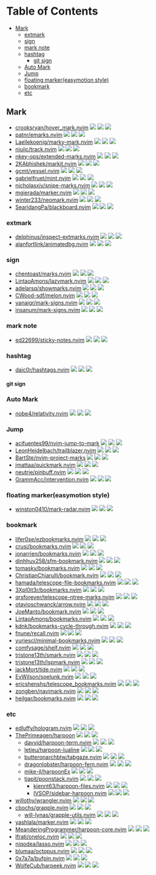 # Table of Contents

<!-- toc -->

- [Mark](#mark)
  * [extmark](#extmark)
  * [sign](#sign)
  * [mark note](#mark-note)
  * [hashtag](#hashtag)
    + [git sign](#git-sign)
  * [Auto Mark](#auto-mark)
  * [Jump](#jump)
  * [floating marker(easymotion style)](#floating-markereasymotion-style)
  * [bookmark](#bookmark)
  * [etc](#etc)

<!-- tocstop -->

## Mark

- [crooksryan/hover_mark.nvim](https://github.com/crooksryan/hover_mark.nvim) ![](https://img.shields.io/github/stars/crooksryan/hover_mark.nvim) ![](https://img.shields.io/github/last-commit/crooksryan/hover_mark.nvim) ![](https://img.shields.io/github/commit-activity/y/crooksryan/hover_mark.nvim)
- [patnr/emarks.nvim](https://github.com/patnr/emarks.nvim) ![](https://img.shields.io/github/stars/patnr/emarks.nvim) ![](https://img.shields.io/github/last-commit/patnr/emarks.nvim) ![](https://img.shields.io/github/commit-activity/y/patnr/emarks.nvim)
- [Laellekoenig/marky-mark.nvim](https://github.com/Laellekoenig/marky-mark.nvim) ![](https://img.shields.io/github/stars/Laellekoenig/marky-mark.nvim) ![](https://img.shields.io/github/last-commit/Laellekoenig/marky-mark.nvim) ![](https://img.shields.io/github/commit-activity/y/Laellekoenig/marky-mark.nvim)
- [niuiic/track.nvim](https://github.com/niuiic/track.nvim) ![](https://img.shields.io/github/stars/niuiic/track.nvim) ![](https://img.shields.io/github/last-commit/niuiic/track.nvim) ![](https://img.shields.io/github/commit-activity/y/niuiic/track.nvim)
- [nkey-ops/extended-marks.nvim](https://github.com/nkey-ops/extended-marks.nvim) ![](https://img.shields.io/github/stars/nkey-ops/extended-marks.nvim) ![](https://img.shields.io/github/last-commit/nkey-ops/extended-marks.nvim) ![](https://img.shields.io/github/commit-activity/y/nkey-ops/extended-marks.nvim)
- [2KAbhishek/markit.nvim](https://github.com/2KAbhishek/markit.nvim) ![](https://img.shields.io/github/stars/2KAbhishek/markit.nvim) ![](https://img.shields.io/github/last-commit/2KAbhishek/markit.nvim) ![](https://img.shields.io/github/commit-activity/y/2KAbhishek/markit.nvim)
- [gcmt/vessel.nvim](https://github.com/gcmt/vessel.nvim) ![](https://img.shields.io/github/stars/gcmt/vessel.nvim) ![](https://img.shields.io/github/last-commit/gcmt/vessel.nvim) ![](https://img.shields.io/github/commit-activity/y/gcmt/vessel.nvim)
- [gabrielfruet/mint.nvim](https://github.com/gabrielfruet/mint.nvim) ![](https://img.shields.io/github/stars/gabrielfruet/mint.nvim) ![](https://img.shields.io/github/last-commit/gabrielfruet/mint.nvim) ![](https://img.shields.io/github/commit-activity/y/gabrielfruet/mint.nvim)
- [nicholasxjy/snipe-marks.nvim](https://github.com/nicholasxjy/snipe-marks.nvim) ![](https://img.shields.io/github/stars/nicholasxjy/snipe-marks.nvim) ![](https://img.shields.io/github/last-commit/nicholasxjy/snipe-marks.nvim) ![](https://img.shields.io/github/commit-activity/y/nicholasxjy/snipe-marks.nvim)
- [mgierada/marker.nvim](https://github.com/mgierada/marker.nvim) ![](https://img.shields.io/github/stars/mgierada/marker.nvim) ![](https://img.shields.io/github/last-commit/mgierada/marker.nvim) ![](https://img.shields.io/github/commit-activity/y/mgierada/marker.nvim)
- [winter233/neomark.nvim](https://github.com/winter233/neomark.nvim) ![](https://img.shields.io/github/stars/winter233/neomark.nvim) ![](https://img.shields.io/github/last-commit/winter233/neomark.nvim) ![](https://img.shields.io/github/commit-activity/y/winter233/neomark.nvim)
- [SearidangPa/blackboard.nvim](https://github.com/SearidangPa/blackboard.nvim) ![](https://img.shields.io/github/stars/SearidangPa/blackboard.nvim) ![](https://img.shields.io/github/last-commit/SearidangPa/blackboard.nvim) ![](https://img.shields.io/github/commit-activity/y/SearidangPa/blackboard.nvim)

### extmark

- [delphinus/inspect-extmarks.nvim](https://github.com/delphinus/inspect-extmarks.nvim) ![](https://img.shields.io/github/stars/delphinus/inspect-extmarks.nvim) ![](https://img.shields.io/github/last-commit/delphinus/inspect-extmarks.nvim) ![](https://img.shields.io/github/commit-activity/y/delphinus/inspect-extmarks.nvim)
- [alanfortlink/animatedbg.nvim](https://github.com/alanfortlink/animatedbg.nvim) ![](https://img.shields.io/github/stars/alanfortlink/animatedbg.nvim) ![](https://img.shields.io/github/last-commit/alanfortlink/animatedbg.nvim) ![](https://img.shields.io/github/commit-activity/y/alanfortlink/animatedbg.nvim)

### sign

- [chentoast/marks.nvim](https://github.com/chentoast/marks.nvim) ![](https://img.shields.io/github/stars/chentoast/marks.nvim) ![](https://img.shields.io/github/last-commit/chentoast/marks.nvim) ![](https://img.shields.io/github/commit-activity/y/chentoast/marks.nvim)
- [LintaoAmons/lazymark.nvim](https://github.com/LintaoAmons/lazymark.nvim) ![](https://img.shields.io/github/stars/LintaoAmons/lazymark.nvim) ![](https://img.shields.io/github/last-commit/LintaoAmons/lazymark.nvim) ![](https://img.shields.io/github/commit-activity/y/LintaoAmons/lazymark.nvim)
- [adelarsq/showmarks.nvim](https://github.com/adelarsq/showmarks.nvim) ![](https://img.shields.io/github/stars/adelarsq/showmarks.nvim) ![](https://img.shields.io/github/last-commit/adelarsq/showmarks.nvim) ![](https://img.shields.io/github/commit-activity/y/adelarsq/showmarks.nvim)
- [CWood-sdf/melon.nvim](https://github.com/CWood-sdf/melon.nvim) ![](https://img.shields.io/github/stars/CWood-sdf/melon.nvim) ![](https://img.shields.io/github/last-commit/CWood-sdf/melon.nvim) ![](https://img.shields.io/github/commit-activity/y/CWood-sdf/melon.nvim)
- [vanaigr/mark-signs.nvim](https://github.com/vanaigr/mark-signs.nvim) ![](https://img.shields.io/github/stars/vanaigr/mark-signs.nvim) ![](https://img.shields.io/github/last-commit/vanaigr/mark-signs.nvim) ![](https://img.shields.io/github/commit-activity/y/vanaigr/mark-signs.nvim)
- [insanum/mark-signs.nvim](https://github.com/insanum/mark-signs.nvim) ![](https://img.shields.io/github/stars/insanum/mark-signs.nvim) ![](https://img.shields.io/github/last-commit/insanum/mark-signs.nvim) ![](https://img.shields.io/github/commit-activity/y/insanum/mark-signs.nvim)

### mark note

- [ed22699/sticky-notes.nvim](https://github.com/ed22699/sticky-notes.nvim) ![](https://img.shields.io/github/stars/ed22699/sticky-notes.nvim) ![](https://img.shields.io/github/last-commit/ed22699/sticky-notes.nvim) ![](https://img.shields.io/github/commit-activity/y/ed22699/sticky-notes.nvim)

### hashtag

- [daic0r/hashtags.nvim](https://github.com/daic0r/hashtags.nvim) ![](https://img.shields.io/github/stars/daic0r/hashtags.nvim) ![](https://img.shields.io/github/last-commit/daic0r/hashtags.nvim) ![](https://img.shields.io/github/commit-activity/y/daic0r/hashtags.nvim)

#### git sign

### Auto Mark

- [nobe4/relativity.nvim](https://github.com/nobe4/relativity.nvim) ![](https://img.shields.io/github/stars/nobe4/relativity.nvim) ![](https://img.shields.io/github/last-commit/nobe4/relativity.nvim) ![](https://img.shields.io/github/commit-activity/y/nobe4/relativity.nvim)

### Jump

- [acifuentes99/nvim-jump-to-mark](https://github.com/acifuentes99/nvim-jump-to-mark) ![](https://img.shields.io/github/stars/acifuentes99/nvim-jump-to-mark) ![](https://img.shields.io/github/last-commit/acifuentes99/nvim-jump-to-mark) ![](https://img.shields.io/github/commit-activity/y/acifuentes99/nvim-jump-to-mark)
- [LeonHeidelbach/trailblazer.nvim](https://github.com/LeonHeidelbach/trailblazer.nvim) ![](https://img.shields.io/github/stars/LeonHeidelbach/trailblazer.nvim) ![](https://img.shields.io/github/last-commit/LeonHeidelbach/trailblazer.nvim) ![](https://img.shields.io/github/commit-activity/y/LeonHeidelbach/trailblazer.nvim)
- [BartSte/nvim-project-marks](https://github.com/BartSte/nvim-project-marks) ![](https://img.shields.io/github/stars/BartSte/nvim-project-marks) ![](https://img.shields.io/github/last-commit/BartSte/nvim-project-marks) ![](https://img.shields.io/github/commit-activity/y/BartSte/nvim-project-marks)
- [jmattaa/quickmark.nvim](https://github.com/jmattaa/quickmark.nvim) ![](https://img.shields.io/github/stars/jmattaa/quickmark.nvim) ![](https://img.shields.io/github/last-commit/jmattaa/quickmark.nvim) ![](https://img.shields.io/github/commit-activity/y/jmattaa/quickmark.nvim)
- [neutrie/pinbuff.nvim](https://github.com/neutrie/pinbuff.nvim) ![](https://img.shields.io/github/stars/neutrie/pinbuff.nvim) ![](https://img.shields.io/github/last-commit/neutrie/pinbuff.nvim) ![](https://img.shields.io/github/commit-activity/y/neutrie/pinbuff.nvim)
- [GrammAcc/intervention.nvim](https://github.com/GrammAcc/intervention.nvim) ![](https://img.shields.io/github/stars/GrammAcc/intervention.nvim) ![](https://img.shields.io/github/last-commit/GrammAcc/intervention.nvim) ![](https://img.shields.io/github/commit-activity/y/GrammAcc/intervention.nvim)

### floating marker(easymotion style)

- [winston0410/mark-radar.nvim](https://github.com/winston0410/mark-radar.nvim) ![](https://img.shields.io/github/stars/winston0410/mark-radar.nvim) ![](https://img.shields.io/github/last-commit/winston0410/mark-radar.nvim) ![](https://img.shields.io/github/commit-activity/y/winston0410/mark-radar.nvim)

### bookmark

- [lifer0se/ezbookmarks.nvim](https://github.com/lifer0se/ezbookmarks.nvim) ![](https://img.shields.io/github/stars/lifer0se/ezbookmarks.nvim) ![](https://img.shields.io/github/last-commit/lifer0se/ezbookmarks.nvim) ![](https://img.shields.io/github/commit-activity/y/lifer0se/ezbookmarks.nvim)
- [crusj/bookmarks.nvim](https://github.com/crusj/bookmarks.nvim) ![](https://img.shields.io/github/stars/crusj/bookmarks.nvim) ![](https://img.shields.io/github/last-commit/crusj/bookmarks.nvim) ![](https://img.shields.io/github/commit-activity/y/crusj/bookmarks.nvim)
- [jonarrien/bookmarks.nvim](https://github.com/jonarrien/bookmarks.nvim) ![](https://img.shields.io/github/stars/jonarrien/bookmarks.nvim) ![](https://img.shields.io/github/last-commit/jonarrien/bookmarks.nvim) ![](https://img.shields.io/github/commit-activity/y/jonarrien/bookmarks.nvim)
- [dinhhuy258/sfm-bookmark.nvim](https://github.com/dinhhuy258/sfm-bookmark.nvim) ![](https://img.shields.io/github/stars/dinhhuy258/sfm-bookmark.nvim) ![](https://img.shields.io/github/last-commit/dinhhuy258/sfm-bookmark.nvim) ![](https://img.shields.io/github/commit-activity/y/dinhhuy258/sfm-bookmark.nvim)
- [tomasky/bookmarks.nvim](https://github.com/tomasky/bookmarks.nvim) ![](https://img.shields.io/github/stars/tomasky/bookmarks.nvim) ![](https://img.shields.io/github/last-commit/tomasky/bookmarks.nvim) ![](https://img.shields.io/github/commit-activity/y/tomasky/bookmarks.nvim)
- [ChristianChiarulli/bookmark.nvim](https://github.com/ChristianChiarulli/bookmark.nvim) ![](https://img.shields.io/github/stars/ChristianChiarulli/bookmark.nvim) ![](https://img.shields.io/github/last-commit/ChristianChiarulli/bookmark.nvim) ![](https://img.shields.io/github/commit-activity/y/ChristianChiarulli/bookmark.nvim)
- [hamada/telescope-file-bookmarks.nvim](https://github.com/hamada/telescope-file-bookmarks.nvim) ![](https://img.shields.io/github/stars/hamada/telescope-file-bookmarks.nvim) ![](https://img.shields.io/github/last-commit/hamada/telescope-file-bookmarks.nvim) ![](https://img.shields.io/github/commit-activity/y/hamada/telescope-file-bookmarks.nvim)
- [3Xpl0it3r/bookmarks.nvim](https://github.com/3Xpl0it3r/bookmarks.nvim) ![](https://img.shields.io/github/stars/3Xpl0it3r/bookmarks.nvim) ![](https://img.shields.io/github/last-commit/3Xpl0it3r/bookmarks.nvim) ![](https://img.shields.io/github/commit-activity/y/3Xpl0it3r/bookmarks.nvim)
- [qrsforever/telescope-ntree-marks.nvim](https://github.com/qrsforever/telescope-ntree-marks.nvim) ![](https://img.shields.io/github/stars/qrsforever/telescope-ntree-marks.nvim) ![](https://img.shields.io/github/last-commit/qrsforever/telescope-ntree-marks.nvim) ![](https://img.shields.io/github/commit-activity/y/qrsforever/telescope-ntree-marks.nvim)
- [otavioschwanck/arrow.nvim](https://github.com/otavioschwanck/arrow.nvim) ![](https://img.shields.io/github/stars/otavioschwanck/arrow.nvim) ![](https://img.shields.io/github/last-commit/otavioschwanck/arrow.nvim) ![](https://img.shields.io/github/commit-activity/y/otavioschwanck/arrow.nvim)
- [JoeManto/bookmark.nvim](https://github.com/JoeManto/bookmark.nvim) ![](https://img.shields.io/github/stars/JoeManto/bookmark.nvim) ![](https://img.shields.io/github/last-commit/JoeManto/bookmark.nvim) ![](https://img.shields.io/github/commit-activity/y/JoeManto/bookmark.nvim)
- [LintaoAmons/bookmarks.nvim](https://github.com/LintaoAmons/bookmarks.nvim) ![](https://img.shields.io/github/stars/LintaoAmons/bookmarks.nvim) ![](https://img.shields.io/github/last-commit/LintaoAmons/bookmarks.nvim) ![](https://img.shields.io/github/commit-activity/y/LintaoAmons/bookmarks.nvim)
- [kdnk/bookmarks-cycle-through.nvim](https://github.com/kdnk/bookmarks-cycle-through.nvim) ![](https://img.shields.io/github/stars/kdnk/bookmarks-cycle-through.nvim) ![](https://img.shields.io/github/last-commit/kdnk/bookmarks-cycle-through.nvim) ![](https://img.shields.io/github/commit-activity/y/kdnk/bookmarks-cycle-through.nvim)
- [fnune/recall.nvim](https://github.com/fnune/recall.nvim) ![](https://img.shields.io/github/stars/fnune/recall.nvim) ![](https://img.shields.io/github/last-commit/fnune/recall.nvim) ![](https://img.shields.io/github/commit-activity/y/fnune/recall.nvim)
- [yuriescl/minimal-bookmarks.nvim](https://github.com/yuriescl/minimal-bookmarks.nvim) ![](https://img.shields.io/github/stars/yuriescl/minimal-bookmarks.nvim) ![](https://img.shields.io/github/last-commit/yuriescl/minimal-bookmarks.nvim) ![](https://img.shields.io/github/commit-activity/y/yuriescl/minimal-bookmarks.nvim)
- [comfysage/shelf.nvim](https://github.com/comfysage/shelf.nvim) ![](https://img.shields.io/github/stars/comfysage/shelf.nvim) ![](https://img.shields.io/github/last-commit/comfysage/shelf.nvim) ![](https://img.shields.io/github/commit-activity/y/comfysage/shelf.nvim)
- [tristone13th/smark.nvim](https://github.com/tristone13th/smark.nvim) ![](https://img.shields.io/github/stars/tristone13th/smark.nvim) ![](https://img.shields.io/github/last-commit/tristone13th/smark.nvim) ![](https://img.shields.io/github/commit-activity/y/tristone13th/smark.nvim)
- [tristone13th/lspmark.nvim](https://github.com/tristone13th/lspmark.nvim) ![](https://img.shields.io/github/stars/tristone13th/lspmark.nvim) ![](https://img.shields.io/github/last-commit/tristone13th/lspmark.nvim) ![](https://img.shields.io/github/commit-activity/y/tristone13th/lspmark.nvim)
- [jackMort/tide.nvim](https://github.com/jackMort/tide.nvim) ![](https://img.shields.io/github/stars/jackMort/tide.nvim) ![](https://img.shields.io/github/last-commit/jackMort/tide.nvim) ![](https://img.shields.io/github/commit-activity/y/jackMort/tide.nvim)
- [EvWilson/spelunk.nvim](https://github.com/EvWilson/spelunk.nvim) ![](https://img.shields.io/github/stars/EvWilson/spelunk.nvim) ![](https://img.shields.io/github/last-commit/EvWilson/spelunk.nvim) ![](https://img.shields.io/github/commit-activity/y/EvWilson/spelunk.nvim)
- [ericshenshs/telescope_bookmarks.nvim](https://github.com/ericshenshs/telescope_bookmarks.nvim) ![](https://img.shields.io/github/stars/ericshenshs/telescope_bookmarks.nvim) ![](https://img.shields.io/github/last-commit/ericshenshs/telescope_bookmarks.nvim) ![](https://img.shields.io/github/commit-activity/y/ericshenshs/telescope_bookmarks.nvim)
- [zongben/navimark.nvim](https://github.com/zongben/navimark.nvim) ![](https://img.shields.io/github/stars/zongben/navimark.nvim) ![](https://img.shields.io/github/last-commit/zongben/navimark.nvim) ![](https://img.shields.io/github/commit-activity/y/zongben/navimark.nvim)
- [heilgar/bookmarks.nvim](https://github.com/heilgar/bookmarks.nvim) ![](https://img.shields.io/github/stars/heilgar/bookmarks.nvim) ![](https://img.shields.io/github/last-commit/heilgar/bookmarks.nvim) ![](https://img.shields.io/github/commit-activity/y/heilgar/bookmarks.nvim)

### etc

- [edluffy/hologram.nvim](https://github.com/edluffy/hologram.nvim) ![](https://img.shields.io/github/stars/edluffy/hologram.nvim) ![](https://img.shields.io/github/last-commit/edluffy/hologram.nvim) ![](https://img.shields.io/github/commit-activity/y/edluffy/hologram.nvim)
- [ThePrimeagen/harpoon](https://github.com/ThePrimeagen/harpoon) ![](https://img.shields.io/github/stars/ThePrimeagen/harpoon) ![](https://img.shields.io/github/last-commit/ThePrimeagen/harpoon) ![](https://img.shields.io/github/commit-activity/y/ThePrimeagen/harpoon)
  - [davvid/harpoon-term.nvim](https://github.com/davvid/harpoon-term.nvim) ![](https://img.shields.io/github/stars/davvid/harpoon-term.nvim) ![](https://img.shields.io/github/last-commit/davvid/harpoon-term.nvim) ![](https://img.shields.io/github/commit-activity/y/davvid/harpoon-term.nvim)
  - [letieu/harpoon-lualine](https://github.com/letieu/harpoon-lualine) ![](https://img.shields.io/github/stars/letieu/harpoon-lualine) ![](https://img.shields.io/github/last-commit/letieu/harpoon-lualine) ![](https://img.shields.io/github/commit-activity/y/letieu/harpoon-lualine)
  - [butteronarchbtw/tabgaze.nvim](https://github.com/butteronarchbtw/tabgaze.nvim) ![](https://img.shields.io/github/stars/butteronarchbtw/tabgaze.nvim) ![](https://img.shields.io/github/last-commit/butteronarchbtw/tabgaze.nvim) ![](https://img.shields.io/github/commit-activity/y/butteronarchbtw/tabgaze.nvim)
  - [dragonlobster/harpoon-fern.nvim](https://github.com/dragonlobster/harpoon-fern.nvim) ![](https://img.shields.io/github/stars/dragonlobster/harpoon-fern.nvim) ![](https://img.shields.io/github/last-commit/dragonlobster/harpoon-fern.nvim) ![](https://img.shields.io/github/commit-activity/y/dragonlobster/harpoon-fern.nvim)
  - [mike-jl/harpoonEx](https://github.com/mike-jl/harpoonEx) ![](https://img.shields.io/github/stars/mike-jl/harpoonEx) ![](https://img.shields.io/github/last-commit/mike-jl/harpoonEx) ![](https://img.shields.io/github/commit-activity/y/mike-jl/harpoonEx)
  - [tjapit/poonstack.nvim](https://github.com/tjapit/poonstack.nvim) ![](https://img.shields.io/github/stars/tjapit/poonstack.nvim) ![](https://img.shields.io/github/last-commit/tjapit/poonstack.nvim) ![](https://img.shields.io/github/commit-activity/y/tjapit/poonstack.nvim)
    - [kiennt63/harpoon-files.nvim](https://github.com/kiennt63/harpoon-files.nvim) ![](https://img.shields.io/github/stars/kiennt63/harpoon-files.nvim) ![](https://img.shields.io/github/last-commit/kiennt63/harpoon-files.nvim) ![](https://img.shields.io/github/commit-activity/y/kiennt63/harpoon-files.nvim)
    - [IVSOP/sidebar-harpoon.nvim](https://github.com/IVSOP/sidebar-harpoon.nvim) ![](https://img.shields.io/github/stars/IVSOP/sidebar-harpoon.nvim) ![](https://img.shields.io/github/last-commit/IVSOP/sidebar-harpoon.nvim) ![](https://img.shields.io/github/commit-activity/y/IVSOP/sidebar-harpoon.nvim)
- [willothy/wrangler.nvim](https://github.com/willothy/wrangler.nvim) ![](https://img.shields.io/github/stars/willothy/wrangler.nvim) ![](https://img.shields.io/github/last-commit/willothy/wrangler.nvim) ![](https://img.shields.io/github/commit-activity/y/willothy/wrangler.nvim)
- [cbochs/grapple.nvim](https://github.com/cbochs/grapple.nvim) ![](https://img.shields.io/github/stars/cbochs/grapple.nvim) ![](https://img.shields.io/github/last-commit/cbochs/grapple.nvim) ![](https://img.shields.io/github/commit-activity/y/cbochs/grapple.nvim)
  - [will-lynas/grapple-utils.nvim](https://github.com/will-lynas/grapple-utils.nvim) ![](https://img.shields.io/github/stars/will-lynas/grapple-utils.nvim) ![](https://img.shields.io/github/last-commit/will-lynas/grapple-utils.nvim) ![](https://img.shields.io/github/commit-activity/y/will-lynas/grapple-utils.nvim)
- [yashlala/marker.nvim](https://github.com/yashlala/marker.nvim) ![](https://img.shields.io/github/stars/yashlala/marker.nvim) ![](https://img.shields.io/github/last-commit/yashlala/marker.nvim) ![](https://img.shields.io/github/commit-activity/y/yashlala/marker.nvim)
- [MeanderingProgrammer/harpoon-core.nvim](https://github.com/MeanderingProgrammer/harpoon-core.nvim) ![](https://img.shields.io/github/stars/MeanderingProgrammer/harpoon-core.nvim) ![](https://img.shields.io/github/last-commit/MeanderingProgrammer/harpoon-core.nvim) ![](https://img.shields.io/github/commit-activity/y/MeanderingProgrammer/harpoon-core.nvim)
- [lfrati/oneloc.nvim](https://github.com/lfrati/oneloc.nvim) ![](https://img.shields.io/github/stars/lfrati/oneloc.nvim) ![](https://img.shields.io/github/last-commit/lfrati/oneloc.nvim) ![](https://img.shields.io/github/commit-activity/y/lfrati/oneloc.nvim)
- [niqodea/lasso.nvim](https://github.com/niqodea/lasso.nvim) ![](https://img.shields.io/github/stars/niqodea/lasso.nvim) ![](https://img.shields.io/github/last-commit/niqodea/lasso.nvim) ![](https://img.shields.io/github/commit-activity/y/niqodea/lasso.nvim)
- [blumaa/octopus.nvim](https://github.com/blumaa/octopus.nvim) ![](https://img.shields.io/github/stars/blumaa/octopus.nvim) ![](https://img.shields.io/github/last-commit/blumaa/octopus.nvim) ![](https://img.shields.io/github/commit-activity/y/blumaa/octopus.nvim)
- [0x7a7a/bufpin.nvim](https://github.com/0x7a7a/bufpin.nvim) ![](https://img.shields.io/github/stars/0x7a7a/bufpin.nvim) ![](https://img.shields.io/github/last-commit/0x7a7a/bufpin.nvim) ![](https://img.shields.io/github/commit-activity/y/0x7a7a/bufpin.nvim)
- [WolfeCub/harpeek.nvim](https://github.com/WolfeCub/harpeek.nvim) ![](https://img.shields.io/github/stars/WolfeCub/harpeek.nvim) ![](https://img.shields.io/github/last-commit/WolfeCub/harpeek.nvim) ![](https://img.shields.io/github/commit-activity/y/WolfeCub/harpeek.nvim)
